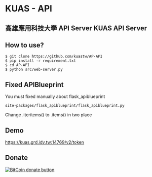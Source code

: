 KUAS - API
==========

高雄應用科技大學 API Server
KUAS API Server
---------------------------

How to use?
---
```
$ git clone https://github.com/kuastw/AP-API
$ pip install -r requirement.txt
$ cd AP-API
$ python src/web-server.py
```


Fixed APIBlueprint
---
You must fixed manually about flask_apiblueprint

```
site-packages/flask_apiblueprint/flask_apiblueprint.py
```
Change .iteritems() to .items() in two place
   



Demo
---
https://kuas.grd.idv.tw:14769/v2/token



Donate
---
[![BitCoin donate
button](http://img.shields.io/bitcoin/donate.png?color=yellow)](https://coinbase.com/checkouts/aa7cf80a2a85b4906cb98fc7b2aad5c5 "Donate
once-off to this project using BitCoin")


